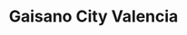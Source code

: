 ---
title: "Gaisano City Valencia"
url: /valencia-city/gaisano-city-valencia/
shop: Einkaufszentrum
---